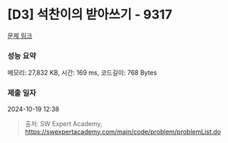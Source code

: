 # [D3] 석찬이의 받아쓰기 - 9317 

[문제 링크](https://swexpertacademy.com/main/code/problem/problemDetail.do?contestProbId=AW-hOY5KeEIDFAVg) 

### 성능 요약

메모리: 27,832 KB, 시간: 169 ms, 코드길이: 768 Bytes

### 제출 일자

2024-10-19 12:38



> 출처: SW Expert Academy, https://swexpertacademy.com/main/code/problem/problemList.do